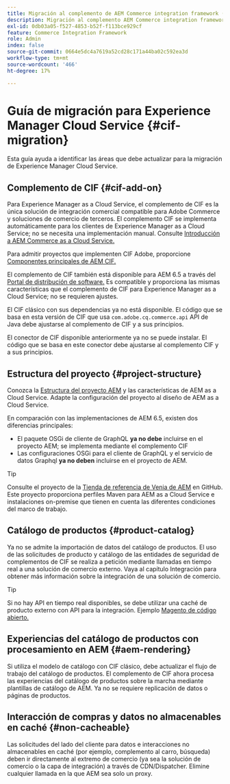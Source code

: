 ```yaml
---
title: Migración al complemento de AEM Commerce integration framework (CIF)
description: Migración al complemento AEM Commerce integration framework (CIF) desde una versión antigua
exl-id: 0db03a05-f527-4853-b52f-f113bce929cf
feature: Commerce Integration Framework
role: Admin
index: false
source-git-commit: 0664e5dc4a7619a52cd28c171a44ba02c592ea3d
workflow-type: tm+mt
source-wordcount: '466'
ht-degree: 17%

---
```



# Guía de migración para Experience Manager Cloud Service {#cif-migration}

Esta guía ayuda a identificar las áreas que debe actualizar para la migración de Experience Manager Cloud Service.

## Complemento de CIF {#cif-add-on}

Para Experience Manager as a Cloud Service, el complemento de CIF es la única solución de integración comercial compatible para Adobe Commerce y soluciones de comercio de terceros. El complemento CIF se implementa automáticamente para los clientes de Experience Manager as a Cloud Service; no se necesita una implementación manual. Consulte [Introducción a AEM Commerce as a Cloud Service.](/help/commerce-cloud/cif-storefront/getting-started.md)

Para admitir proyectos que implementen CIF Adobe, proporcione [Componentes principales de AEM CIF.](https://github.com/adobe/aem-core-cif-components)

El complemento de CIF también está disponible para AEM 6.5 a través del [Portal de distribución de software.](/help/implementing/developing/tools/package-manager.md) Es compatible y proporciona las mismas características que el complemento de CIF para Experience Manager as a Cloud Service; no se requieren ajustes.

El CIF clásico con sus dependencias ya no está disponible. El código que se basa en esta versión de CIF que usa `com.adobe.cq.commerce.api` API de Java debe ajustarse al complemento de CIF y a sus principios.

El conector de CIF disponible anteriormente ya no se puede instalar. El código que se basa en este conector debe ajustarse al complemento CIF y a sus principios.

## Estructura del proyecto {#project-structure}

Conozca la [Estructura del proyecto AEM](/help/implementing/developing/introduction/aem-project-content-package-structure.md) y las características de AEM as a Cloud Service. Adapte la configuración del proyecto al diseño de AEM as a Cloud Service.

En comparación con las implementaciones de AEM 6.5, existen dos diferencias principales:

* El paquete OSGi de cliente de GraphQL **ya no debe** incluirse en el proyecto AEM; se implementa mediante el complemento CIF
* Las configuraciones OSGi para el cliente de GraphQL y el servicio de datos Graphql **ya no deben** incluirse en el proyecto de AEM.

>[!TIP]
>
>Consulte el proyecto de la [Tienda de referencia de Venia de AEM](https://github.com/adobe/aem-cif-guides-venia) en GitHub. Este proyecto proporciona perfiles Maven para AEM as a Cloud Service e instalaciones on-premise que tienen en cuenta las diferentes condiciones del marco de trabajo.

## Catálogo de productos {#product-catalog}

Ya no se admite la importación de datos del catálogo de productos. El uso de las solicitudes de producto y catálogo de las entidades de seguridad de complementos de CIF se realiza a petición mediante llamadas en tiempo real a una solución de comercio externo. Vaya al capítulo Integración para obtener más información sobre la integración de una solución de comercio.

>[!TIP]
>
>Si no hay API en tiempo real disponibles, se debe utilizar una caché de producto externo con API para la integración. Ejemplo [Magento de código abierto.](https://business.adobe.com/es/products/magento/open-source.html)

## Experiencias del catálogo de productos con procesamiento en AEM {#aem-rendering}

Si utiliza el modelo de catálogo con CIF clásico, debe actualizar el flujo de trabajo del catálogo de productos. El complemento de CIF ahora procesa las experiencias del catálogo de productos sobre la marcha mediante plantillas de catálogo de AEM. Ya no se requiere replicación de datos o páginas de productos.

## Interacción de compras y datos no almacenables en caché {#non-cacheable}

Las solicitudes del lado del cliente para datos e interacciones no almacenables en caché (por ejemplo, complemento al carro, búsqueda) deben ir directamente al extremo de comercio (ya sea la solución de comercio o la capa de integración) a través de CDN/Dispatcher. Elimine cualquier llamada en la que AEM sea solo un proxy.
